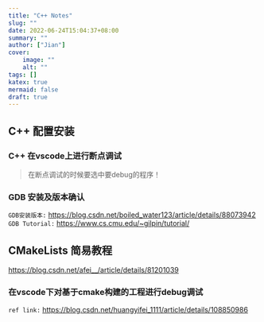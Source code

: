 ```yaml
---
title: "C++ Notes"
slug: ""
date: 2022-06-24T15:04:37+08:00
summary: ""
author: ["Jian"]
cover:
    image: ""
    alt: ""
tags: []
katex: true
mermaid: false
draft: true
---
```


## C++ 配置安装

### C++ 在vscode上进行断点调试

> 在断点调试的时候要选中要debug的程序！

### GDB 安装及版本确认
`GDB安装版本:` https://blog.csdn.net/boiled_water123/article/details/88073942
`GDB Tutorial:` https://www.cs.cmu.edu/~gilpin/tutorial/

## CMakeLists 简易教程
https://blog.csdn.net/afei__/article/details/81201039

### 在vscode下对基于cmake构建的工程进行debug调试
`ref link:` https://blog.csdn.net/huangyifei_1111/article/details/108850986
